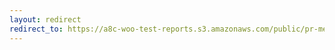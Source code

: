 ```yaml
---
layout: redirect
redirect_to: https://a8c-woo-test-reports.s3.amazonaws.com/public/pr-merge/44788/api/index.html
---
```

